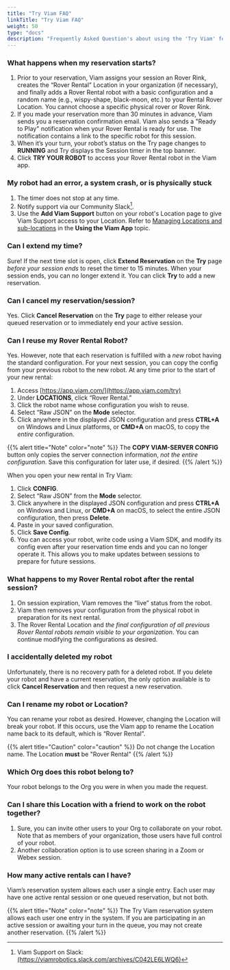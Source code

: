 ```yaml
--- 
title: "Try Viam FAQ"
linkTitle: "Try Viam FAQ"
weight: 50
type: "docs"
description: "Frequently Asked Question's about using the 'Try Viam' feature on the Viam App."
---
```


### What happens when my reservation starts?

1. Prior to your reservation, Viam assigns your session an Rover Rink, creates the “Rover Rental” Location in your organization (if necessary), and finally adds a Rover Rental robot with a basic configuration and a random name (e.g., wispy-shape, black-moon, etc.) to your Rental Rover Location.
You cannot choose a specific physical rover or Rover Rink.
2. If you made your reservation more than 30 minutes in advance, Viam sends you a reservation confirmation email.
   Viam also sends a "Ready to Play" notification when your Rover Rental is ready for use.
The notification contains a link to the specific robot for this session.
3. When it’s your turn, your robot’s status on the Try page changes to **RUNNING** and Try displays the Session timer in the top banner.
4. Click **TRY YOUR ROBOT** to access your Rover Rental robot in the Viam app.

### My robot had an error, a system crash, or is physically stuck

1. The timer does not stop at any time.
2. Notify support via our Community Slack[^cs].
3. Use the **Add Viam Support** button on your robot's Location page to give Viam Support access to your Location. Refer to [Managing Locations and sub-locations](../app-usage/#managing-locations-and-sub-locations) in the **Using the Viam App** topic.

[^cs]: Viam Support on Slack: [(ht<span></span>tps://viamrobotics.slack.com/archives/C042LE6LWQ6)](https://viamrobotics.slack.com/archives/C042LE6LWQ6)

### Can I extend my time?

Sure! If the next time slot is open, click **Extend Reservation** on the **Try** page _before your session ends_ to reset the timer to 15 minutes. When your session ends, you can no longer extend it. You can click **Try** to add a new reservation.

### Can I cancel my reservation/session?

Yes. Click **Cancel Reservation** on the **Try** page to either release your queued reservation or to immediately end your active session.

### Can I reuse my Rover Rental Robot?

Yes. However, note that each reservation is fulfilled with a _new_ robot having the standard configuration.
For your next session, you can copy the config from your previous robot to the new robot.
At any time prior to the start of your new rental:

1. Access [https://app.viam.com/](https://app.viam.com/try)
2. Under **LOCATIONS**, click “Rover Rental.”
3. Click the robot name whose configuration you wish to reuse.
4. Select “Raw JSON” on the **Mode** selector.
5. Click anywhere in the displayed JSON configuration and press **CTRL+A** on Windows and Linux platforms, or **CMD+A** on macOS, to copy the _entire_ configuration.

{{%  alert title="Note" color="note" %}}
The **COPY VIAM-SERVER CONFIG** button only copies the server connection information, _not the entire configuration_.
Save this configuration for later use, if desired.
{{% /alert %}}

When you open your new rental in Try Viam:

1. Click **CONFIG**.
2. Select “Raw JSON” from the **Mode** selector.
3. Click anywhere in the displayed JSON configuration and press **CTRL+A** on Windows and Linux, or **CMD+A** on macOS, to select the entire JSON configuration, then press **Delete**.
4. Paste in your saved configuration.
5. Click **Save Config**.
6. You can access your robot, write code using a Viam SDK, and modify its config even after your reservation time ends and you can no longer operate it.
This allows you to make updates between sessions to prepare for future sessions.

### What happens to my Rover Rental robot after the rental session?

1. On session expiration, Viam removes the “live” status from the robot.
2. Viam then removes your configuration from the physical robot in preparation for its next rental.
3. The Rover Rental Location and _the final configuration of all previous Rover Rental robots remain visible to your organization_.
You can continue modifying the configurations as desired.

### I accidentally deleted my robot

Unfortunately, there is no recovery path for a deleted robot.
If you delete your robot and have a current reservation, the only option available is to click **Cancel Reservation** and then request a new reservation.

### Can I rename my robot or Location?

You can rename your robot as desired.
However, changing the Location will break your robot.
If this occurs, use the Viam app to rename the Location name back to its default, which is “Rover Rental”.

{{% alert title="Caution" color="caution" %}}
Do not change the Location name.
The Location **must** be "Rover Rental"
{{% /alert %}}

### Which Org does this robot belong to?

Your robot belongs to the Org you were in when you made the request.

### Can I share this Location with a friend to work on the robot together?

1. Sure, you can invite other users to your Org to collaborate on your robot.
Note that as members of your organization, those users have full control of your robot.
2. Another collaboration option is to use screen sharing in a Zoom or Webex session.

### How many active rentals can I have?

Viam’s reservation system allows each user a single entry.
Each user may have one active rental session or one queued reservation, but not both.

{{% alert title="Note" color="note" %}}
The Try Viam reservation system allows each user one entry in the system.
If you are participating in an active session or awaiting your turn in the queue, you may not create another reservation.
{{% /alert %}}
